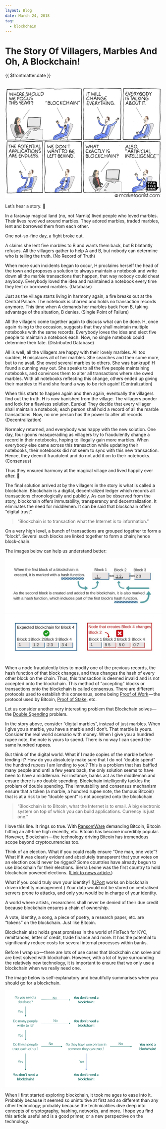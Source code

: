 ```yaml
---
layout: Blog
date: March 24, 2018
tag:
  - blockchain
---
```


# The Story Of Villagers, Marbles And Oh, A Blockchain!
<p class="metaData"> {{ $frontmatter.date }} </p>
<br/>

<img src="../assets/2018-03-24-blockchain-what-why-how/blockchain.jpeg" class="blogImg"/>

Let’s hear a story. 🙂

In a faraway magical land (no, not Narnia) lived people who loved marbles. Their lives revolved around marbles. They adored marbles, traded marbles, lent and borrowed them from each other.

One not-so-fine day, a fight broke out.

A claims she lent five marbles to B and wants them back, but B blatantly refuses. All the villagers gather to help A and B, but nobody can determine who is telling the truth. (No Record of Truth)

When more such incidents began to occur, H proclaims herself the head of the town and proposes a solution to always maintain a notebook and write down all the marble transactions that happen, that way nobody could cheat anybody. Everybody loved the idea and maintained a notebook every time they lent or borrowed marbles. (Database)

Just as the village starts living in harmony again, a fire breaks out at the Central Palace. The notebook is charred and holds no transaction records anymore. This time when A demands her marbles back from B, taking advantage of the situation, B denies. (Single Point of Failure)

All the villagers come together again to discuss what can be done. H, once again rising to the occasion, suggests that they shall maintain multiple notebooks with the same records. Everybody loves the idea and elect five people to maintain a notebook each. Now, no single notebook could determine their fate. (Distributed Database)

All is well, all the villagers are happy with their lovely marbles. All too sudden, H misplaces all of her marbles. She searches and then some more, but to no avail. She owed several marbles to others. She was bankrupt! H found a cunning way out. She speaks to all the five people maintaining notebooks, and convinces them to alter all transactions where she owed marbles. With all notebooks reflecting this change, others ended up giving their marbles to H and she found a way to be rich again! (Centralization)

When this starts to happen again and then again, eventually the villagers find out the truth. H is now banished from the village. The villagers ponder and look for a flawless solution. Eureka! They decide that every villager shall maintain a notebook; each person shall hold a record of all the marble transactions. Now, no one person has the power to alter all records. (Decentralization)

Normalcy returned, and everybody was happy with the new solution. One day, four goons masquerading as villagers try to fraudulently change a record in their notebooks, hoping to illegally gain more marbles. When everybody else came across this transaction while updating their notebooks, their notebooks did not seem to sync with this new transaction. Hence, they deem it fraudulent and do not add it on to their notebooks. (Consensus)

Thus they ensured harmony at the magical village and lived happily ever after. 🙂

The final solution arrived at by the villagers in the story is what is called a blockchain. Blockchain is a digital, decentralized ledger which records all transactions chronologically and publicly. As can be observed from the story, blockchain offers immutability, transperancy and decentralization. It eliminates the need for middlemen. It can be said that blockchain offers “digital trust”.

> “Blockchain is to transaction what the Internet is to information.”

On a very high level, a bunch of transactions are grouped together to form a “block”. Several such blocks are linked together to form a chain; hence block-chain.

The images below can help us understand better:

<img src="../assets/2018-03-24-blockchain-what-why-how/blockchain1.png" class="blogImg"/>
<img src="../assets/2018-03-24-blockchain-what-why-how/blockchain2.png" class="blogImg"/>

When a node fraudulently tries to modify one of the previous records, the hash function of that block changes, and thus changes the hash of every other block on the chain. Thus, this transaction is deemed invalid and is not accepted onto the blockchain. This method of “accepting” blocks or transactions onto the blockchain is called consensus. There are different protocols used to establish this consensus, some being [Proof of Work](https://en.wikipedia.org/wiki/Proof_of_work) — the protocol used by Bitcoin, [Proof of Stake](https://en.wikipedia.org/wiki/Proof_of_stake), etc.

Let us consider another very interesting problem that Blockchain solves — the [Double Spending](https://en.wikipedia.org/wiki/Double-spending) problem.

In the story above, consider “digital marbles”, instead of just marbles. When I give you a marble, you have a marble and I don’t. That marble is yours. Consider the real world scenario with money. When I give you a hundred rupee note, the note is yours to spend. There is no way I can spend the same hundred rupees.

But think of the digital world. What if I made copies of the marble before lending it? How do you absolutely make sure that I do not “double spend” the hundred rupees I am lending to you? This is a problem that has baffled many people and until a few years back, the only solution seems to have been to have a middleman. For instance, banks act as the middleman and ensure there is no double spending. Blockchain intelligently tackles the problem of double spending. The immutability and consensus mechanism ensure that a token (a marble, a hundred rupee note, the famous Bitcoin) that is at a risk to be “double spent” is not accepted onto the blockchain.

> “Blockchain is to Bitcoin, what the Internet is to email. A big electronic system on top of which you can build applications. Currency is just one.”

I love this line. It rings so true. With [RansomWare](https://en.wikipedia.org/wiki/Ransomware) demanding Bitcoin, Bitcoin hitting an all-time high recently, etc. Bitcoin has become incredibly popular. However, Blockchain — the technology driving Bitcoin has tremendous scope beyond cryptocurrencies too.

Think of an election. What if you could really ensure “One man, one vote”? What if it was clearly evident and absolutely transparent that your votes on an election could never be rigged?
Some countries have already begun to use blockchain for their elections. Sierra Leone was the first country to hold blockchain powered elections. ([Link to news article.](https://yourstory.com/2018/03/sierra-leone-blockchain-powered-elections/))

What if you could truly own your identity? ([UPort](https://www.uport.me/) works on blockchain driven identity management.) Your data would not be stored on centralised servers prone to attacks, and only you would be in charge of your identity.

A world where artists, researchers shall never be denied of their due credit because blockchain ensures a chain of ownership.

A vote, identity, a song, a piece of poetry, a research paper, etc. are “tokens” on the blockchain. Just like Bitcoin.

Blockchain also holds great promises in the world of FinTech for KYC, remittances, letter of credit, trade finance and more. It has the potential to significantly reduce costs for several internal processes within banks.

Before I wrap up — there are lots of use cases that blockchain can solve and are best solved with blockchain. However, with a lot of hype surrounding the relatively new technology, it is important to ensure that we only use a blockchain when we really need one.

The image below is self-explanatory and beautifully summarises when you should go for a blockchain.

<img src="../assets/2018-03-24-blockchain-what-why-how/blockchainflowdiagram.png" class="blogImg"/>

When I first started exploring blockchain, it took me ages to ease into it. Probably because it seemed so unintuitive at first and so different than any other technology; probably because the technicalities dive deep into concepts of cryptography, hashing, networks, and more. I hope you find this article useful and is a good primer, or a new perspective on the technology.
